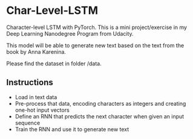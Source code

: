 # Char-Level-LSTM
Character-level LSTM with PyTorch. This is a mini project/exercise in my Deep Learning Nanodegree Program from Udacity.

This model will be able to generate new text based on the text from the book by Anna Karenina.

Please find the dataset in folder /data.

## Instructions
- Load in text data
- Pre-process that data, encoding characters as integers and creating one-hot input vectors
- Define an RNN that predicts the next character when given an input sequence
- Train the RNN and use it to generate new text
